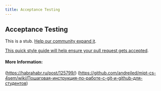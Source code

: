 ```yaml
---
title: Acceptance Testing
---
```


## Acceptance Testing

This is a stub. [Help our community expand it](https://github.com/freeCodeCamp/guide-articles/tree/master/articles/Agile/Acceptance-Testing/index.md).

[This quick style guide will help ensure your pull request gets accepted](https://github.com/freeCodeCamp/guide-articles/blob/master/README.md).

<!-- The article goes here, in GitHub-flavored Markdown. Feel free to add YouTube videos, images, and CodePen/JSBin embeds  -->

#### More Information:
<!-- Please add any articles you think might be helpful to read before writing the article -->
 (https://habrahabr.ru/post/125799/)
(https://github.com/andreiled/mipt-cs-4sem/wiki/Пошаговая-инструкция-по-работе-с-git-и-github-для-студентов)

